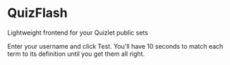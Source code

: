 # QuizFlash

Lightweight frontend for your Quizlet public sets

Enter your username and click Test. You'll have 10 seconds to match each term to its definition until you get them all right.

